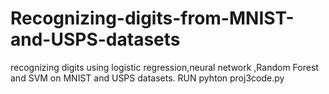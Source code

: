 # Recognizing-digits-from-MNIST-and-USPS-datasets
recognizing digits using logistic regression,neural network ,Random Forest and SVM on MNIST and USPS datasets.
RUN pyhton proj3code.py
